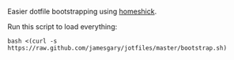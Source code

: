 Easier dotfile bootstrapping using [homeshick](https://github.com/andsens/homeshick).

Run this script to load everything:

```
bash <(curl -s https://raw.github.com/jamesgary/jotfiles/master/bootstrap.sh)
```
